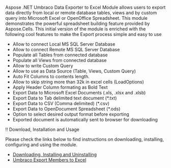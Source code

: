 Aspose .NET Umbraco Data Exporter to Excel Module allows users to export data directly from local or remote database tables, views and by custom query into Microsoft Excel or OpenOffice Spreadsheet. This module demonstrates the powerful spreadsheet building feature provided by Aspose.Cells. This initial version of the module is enriched with the following cool features to make the Export process simple and easy to use

* Allow to connect Local MS SQL Server Database
* Allow to connect Remote MS SQL Server Database
* Populate all Tables from connected database
* Populate all Views from connected database
* Allow to write Custom Query
* Allow to use as Data Source (Table, Views, Custom Query)
* Auto Fit Columns to contents length.
* Allow to skip string more than 32k in excel cells (LoadOptions)
* Apply Header Column formating as Bold Text
* Export Data to Microsoft Excel Documents (.xls, .xlsx and .xlsb)
* Export Data to Tab delimited text document (*.txt)
* Export Data to CSV (Comma delimited) (*.csv)
* Export Data to OpenDocument Spreadsheet (*.ods)
* Option to select desired output format before exporting
* Exported document is automatically sent to browser for downloading

!! Download, Installation and Usage

Please check the links below to find instructions on downloading, installing, configuring and using the module.

* [Downloading, Installing and Uninstalling](https://docs.aspose.com/display/cellsnet/Umbraco+Database+Data+Exporter+to+Excel)
* [Umbraco Export Members to Excel](https://docs.aspose.com/display/cellsnet/Umbraco+Export+Members+to+Excel)
